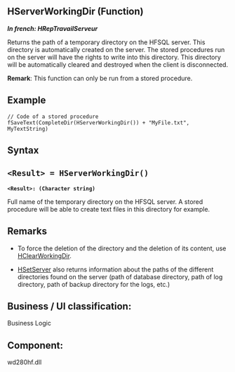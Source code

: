 
## HServerWorkingDir (Function)

***In french: HRepTravailServeur***



<a name="XUse"></a>
<a name="Use"></a>
<a name="description"></a>
Returns the path of a temporary directory on the HFSQL server. This directory is automatically created on the server. The stored procedures run on the server will have the rights to write into this directory. This directory will be automatically cleared and destroyed when the client is disconnected.

**Remark**: This function can only be run from a stored procedure.


<a name="Example1"></a>
<a name="sample_code"></a>

## Example


```wl
// Code of a stored procedure
fSaveText(CompleteDir(HServerWorkingDir()) + "MyFile.txt", MyTextString)
```

<a name="XSYNTAX"></a>
<a name="SYNTAX1"></a>

## Syntax

`<Result> = HServerWorkingDir()`
---

**`<Result>: (Character string)`**

Full name of the temporary directory on the HFSQL server. A stored procedure will be able to create text files in this directory for example.  



<a name="NOTE0"></a>
<a name="NOTE0_1"></a>

## Remarks


- To force the deletion of the directory and the deletion of its content, use [HClearWorkingDir](../WDLang4/1000017767.md).

- [HSetServer](../WDLang4/3044359.md) also returns information about the paths of the different directories found on the server (path of database directory, path of log directory, path of backup directory for the logs, etc.)




<a name="XComponent"></a>

## Business / UI classification:
Business Logic
## Component:
wd280hf.dll
